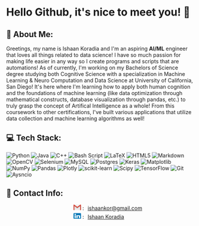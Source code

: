 # Hello Github, it's nice to meet you! 👋

<!-- Banner Here(?) -->

## 💫 About Me:
 Greetings, my name is Ishaan Koradia and I'm an aspiring **AI/ML** engineer that loves all things related to data science! I have so much passion for making life easier in any way so I create programs and scripts that are automations! As of currently, I'm working on my Bachelors of Science degree studying both Cognitive Science with a specialization in Machine Learning & Neuro Computation and Data Science at University of California, San Diego! It's here where I'm learning how to apply both human cognition and the foundations of machine learning (like data optimization through mathematical constructs, database visualization through pandas, etc.) to truly grasp the concept of Artifical Intelligence as a whole! From this coursework to other certifications, I've built various applications that utilize data collection and machine learning algorithms as well!


## 💻 Tech Stack:
![Python](https://img.shields.io/badge/python-3670A0?style=for-the-badge&logo=python&logoColor=ffdd54) ![Java](https://img.shields.io/badge/java-%23ED8B00.svg?style=for-the-badge&logo=openjdk&logoColor=white) ![C++](https://img.shields.io/badge/c++-%2300599C.svg?style=for-the-badge&logo=c%2B%2B&logoColor=white) ![Bash Script](https://img.shields.io/badge/bash_script-%23121011.svg?style=for-the-badge&logo=gnu-bash&logoColor=white) ![LaTeX](https://img.shields.io/badge/latex-%23008080.svg?style=for-the-badge&logo=latex&logoColor=white) ![HTML5](https://img.shields.io/badge/html5-%23E34F26.svg?style=for-the-badge&logo=html5&logoColor=white) ![Markdown](https://img.shields.io/badge/markdown-%23000000.svg?style=for-the-badge&logo=markdown&logoColor=white) ![OpenCV](https://img.shields.io/badge/opencv-%23white.svg?style=for-the-badge&logo=opencv&logoColor=white) ![Selenium](https://img.shields.io/badge/selenium-%23white.svg?style=for-the-badge&logo=selenium&logoColor=white) ![MySQL](https://img.shields.io/badge/mysql-4479A1.svg?style=for-the-badge&logo=mysql&logoColor=white) ![Postgres](https://img.shields.io/badge/postgres-%23316192.svg?style=for-the-badge&logo=postgresql&logoColor=white) ![Keras](https://img.shields.io/badge/Keras-%23D00000.svg?style=for-the-badge&logo=Keras&logoColor=white) ![Matplotlib](https://img.shields.io/badge/Matplotlib-%23ffffff.svg?style=for-the-badge&logo=Matplotlib&logoColor=black) ![NumPy](https://img.shields.io/badge/numpy-%23013243.svg?style=for-the-badge&logo=numpy&logoColor=white) ![Pandas](https://img.shields.io/badge/pandas-%23150458.svg?style=for-the-badge&logo=pandas&logoColor=white) ![Plotly](https://img.shields.io/badge/Plotly-%233F4F75.svg?style=for-the-badge&logo=plotly&logoColor=white) ![scikit-learn](https://img.shields.io/badge/scikit--learn-%23F7931E.svg?style=for-the-badge&logo=scikit-learn&logoColor=white) ![Scipy](https://img.shields.io/badge/SciPy-%230C55A5.svg?style=for-the-badge&logo=scipy&logoColor=%white) ![TensorFlow](https://img.shields.io/badge/TensorFlow-%23FF6F00.svg?style=for-the-badge&logo=TensorFlow&logoColor=white) ![Git](https://img.shields.io/badge/git-%23F05033.svg?style=for-the-badge&logo=git&logoColor=white) ![Aysncio](https://img.shields.io/badge/asyncio-3670A0?style=for-the-badge&logo=asyncio&logoColor=white)

## 👤 Contact Info:
<!DOCTYPE html>
<html lang="en">
<head>
    <meta charset="UTF-8">
    <meta name="viewport" content="width=device-width, initial-scale=1.0">
    <title>Colon Alignment</title>
    <style>
        .key-value {
            display: block;
            margin-bottom: 5px;
        }
        .key {
            display: inline-block;
            width: 200px; /* Adjust as needed */
            text-align: right;
        }
        .colon {
            display: inline-block;
            width: 10px;
        }
        .value {
            display: inline-block;
        }
    </style>
</head>
<body>
    <div class="key-value">
        <span class="key"> <img src="./assets/gmail-icon.png" width="20" height="15"> </span>
        <span class="colon">:</span>
        <span class="value"> <a href="mailto:ishaankor@gmail.com" target="_blank">ishaankor@gmail.com</a> </span>
    </div>
    <div class="key-value">
        <span class="key"> <img src="./assets/linkedin-icon.png" width="20" height="15"> </span>
        <span class="colon">:</span>
        <span class="value"> <a href="https://www.linkedin.com/in/ishaankoradia" target="_blank">Ishaan Koradia</a> </span>
    </div>
</body>
</html>
<!-- <div style="text-align: justify">
- <img src="./assets/gmail-icon.png" width="20" height="15"> : <a href="mailto:ishaankor@gmail.com" target="_blank">ishaankor@gmail.com</a>
<br> 
- <img src="./assets/linkedin-icon.png" width="15" height="15">  : <a href="https://www.linkedin.com/in/ishaankoradia" target="_blank">Ishaan Koradia</a>
</div> -->

<!-- Tech Stack Here */  -->

<!-- Contact info(?): -->

<!--
**ishaankor/ishaankor** is a ✨ _special_ ✨ repository because its `README.md` (this file) appears on your GitHub profile.

Here are some ideas to get you started:

- 🔭 I’m currently working on ...
- 🌱 I’m currently learning ...
- 👯 I’m looking to collaborate on ...
- 🤔 I’m looking for help with ...
- 💬 Ask me about ...
- 📫 How to reach me: ...
- 😄 Pronouns: ...
- ⚡ Fun fact: ...
-->
